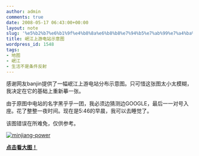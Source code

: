 ```yaml
---
author: admin
comments: true
date: 2008-05-17 06:43:00+00:00
layout: note
slug: '%e5%b2%b7%e6%b1%9f%e4%b8%8a%e6%b8%b8%e7%94%b5%e7%ab%99%e7%a4%ba%e6%84%8f%e5%9b%be'
title: 岷江上游电站示意图
wordpress_id: 1548
tags:
- 地图
- 岷江
- 生活不是条件反射
---
```


感谢网友banjin提供了一幅岷江上游电站分布示意图。只可惜这张图太小太模糊，我决定在它的基础上重新摹一张。

由于原图中电站的名字黑乎乎一团，我必须边猜测边GOOGLE，最后一一对号入座。花了整整一夜时间。现在是5:46的早晨，我可以去睡觉了。

该图错误在所难免，仅供参考。

[![minjiang-power](http://pic.yupoo.com/ctb.my/83191591fe64/medium.jpg)](http://www.yupoo.com/photos/view?id=ff80808119f5a9a40119f5c4c5bb04f0)

[**点击看大图！**](http://www.yupoo.com/photos/zoom?id=ff80808119f5a9a40119f5c4c5bb04f0&size=o&showlink=true)


